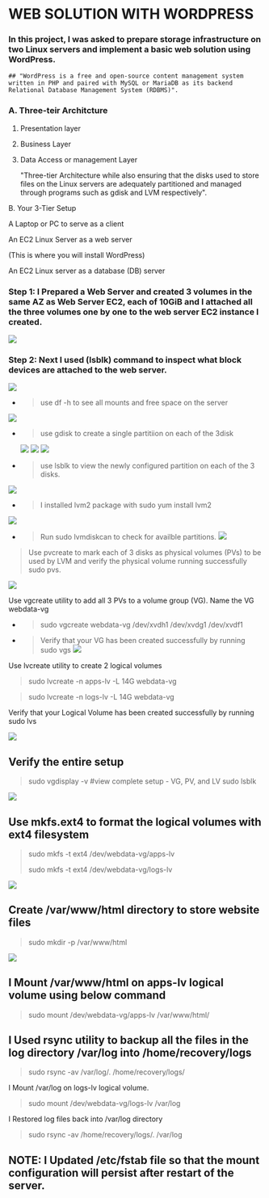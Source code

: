# WEB SOLUTION WITH WORDPRESS 

### In this project, I was asked to prepare storage infrastructure on two Linux servers and implement a basic web solution using WordPress.


    ## "WordPress is a free and open-source content management system written in PHP and paired with MySQL or MariaDB as its backend Relational Database Management System (RDBMS)".

### A. Three-teir Architcture

1. Presentation layer 
2. Business Layer
3. Data Access or management Layer 

    "Three-tier Architecture while also ensuring that the disks used to store files on the Linux servers are adequately partitioned and managed through programs such as gdisk and LVM respectively".
   

B. Your 3-Tier Setup

A Laptop or PC to serve as a client

An EC2 Linux Server as a web server

(This is where you will install WordPress)

An EC2 Linux server as a database (DB) server   

### Step 1: I Prepared a Web Server and created 3 volumes in the same AZ as Web Server EC2, each of 10GiB and I attached all the three volumes one by one to the web server EC2 instance I created. 

![](2022-03-25-18-16-17.png)

### Step 2: Next I used (lsblk) command to inspect what block devices are attached to the web server.

![](2022-03-25-18-18-43.png)


+ >use df -h to see all mounts and free space on the server

![](2022-03-26-14-21-08.png)

+ >use gdisk to create  a single partitiion on each of the 3disk
  
  ![](2022-03-26-14-23-23.png)
  ![](2022-03-26-14-24-04.png)
![](2022-03-26-14-24-16.png)

+ >use lsblk to view the newly configured partition on each of the 3 disks.

![](2022-03-26-14-26-01.png)

+ >I installed lvm2 package with sudo yum install lvm2
 
![](2022-03-26-14-33-06.png)

+ >Run sudo lvmdiskcan to check for availble partitions.
![](2022-03-26-14-31-06.png)

>Use pvcreate to mark each of 3 disks as physical volumes (PVs) to be used by LVM and verify the physical volume running successfully sudo pvs. 
  
  ![](2022-03-26-14-41-47.png)

Use vgcreate utility to add all 3 PVs to a volume group (VG). Name the VG webdata-vg

+ >sudo vgcreate webdata-vg /dev/xvdh1 /dev/xvdg1 /dev/xvdf1
+ >Verify that your VG has been created successfully by running sudo vgs
  ![](2022-03-26-14-50-15.png)
  
Use lvcreate utility to create 2 logical volumes

>sudo lvcreate -n apps-lv -L 14G webdata-vg

>sudo lvcreate -n logs-lv -L 14G webdata-vg

Verify that your Logical Volume has been created successfully by running sudo lvs

![](2022-03-26-14-52-54.png)


## Verify the entire setup

>sudo vgdisplay -v #view complete setup - VG, PV, and LV
sudo lsblk 

![](2022-03-26-14-54-16.png)

## Use mkfs.ext4 to format the logical volumes with ext4 filesystem

> sudo mkfs -t ext4 /dev/webdata-vg/apps-lv
> 
> sudo mkfs -t ext4 /dev/webdata-vg/logs-lv

![](2022-03-26-15-27-32.png)

## Create /var/www/html directory to store website files

> sudo mkdir -p /var/www/html

![](2022-03-26-15-29-14.png)

## I Mount /var/www/html on apps-lv logical volume using below command 

> sudo mount /dev/webdata-vg/apps-lv /var/www/html/

## I Used rsync utility to backup all the files in the log directory /var/log into /home/recovery/logs

> sudo rsync -av /var/log/. /home/recovery/logs/

I Mount /var/log on logs-lv logical volume. 

> sudo mount /dev/webdata-vg/logs-lv /var/log

I Restored log files back into /var/log directory

> sudo rsync -av /home/recovery/logs/. /var/log

## NOTE: I Updated /etc/fstab file so that the mount configuration will persist after restart of the server.

